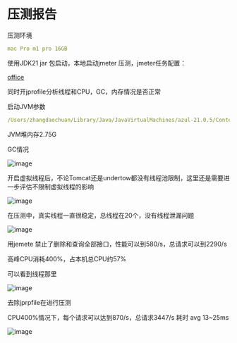 # 压测报告
压测环境

```yaml
mac Pro m1 pro 16GB
```
使用JDK21 jar 包启动，本地启动jmeter 压测，jmeter任务配置：

[office](Pq-n8qR7yBXv-sASz4pxXepAru3p4JxF0OZFsxO9Lkw.jmx)

同时开jprofile分析线程和CPU，GC，内存情况是否正常

启动JVM参数

```yaml
/Users/zhangdaochuan/Library/Java/JavaVirtualMachines/azul-21.0.5/Contents/Home/bin/java --add-opens java.base/java.lang=ALL-UNNAMED -Denv=dev -Dprocess_num= -Xmx2688M -Xms2688M -XX:MaxMetaspaceSize=256M -XX:MetaspaceSize=256M -XX:+DisableExplicitGC -XX:MaxGCPauseMillis=100 -XX:+UseG1GC -XX:+ParallelRefProcEnabled -server -Duser.timezone=GMT+08 -XX:+HeapDumpOnOutOfMemoryError -XX:HeapDumpPath=/Users/zhangdaochuan/Documents/git_project/hsbc/transaction/target/transaction/logs/dump.hprof -XX:ErrorFile=/Users/zhangdaochuan/Documents/git_project/hsbc/transaction/target/transaction/logs/hs_err_pid%p%t.log -jar /Users/zhangdaochuan/Documents/git_project/hsbc/transaction/target/transaction/transaction-1.0-SNAPSHOT.jar --spring.profiles.active=dev
```
JVM堆内存2.75G

GC情况

![image](images/f_KlTOWhwKbrYNaf28BBh1MblwrRK9-fTM4MprJt7sM.png)

开启虚拟线程后，不论Tomcat还是undertow都没有线程池限制，这里还是需要进一步评估不限制虚拟线程的影响

![image](images/rjlrOJi0mAlpuDnKX9stHXBJC9MS8RroTH5QiVkK-N0.png)

在压测中，真实线程一直很稳定，总线程在20个，没有线程泄漏问题

![image](images/Y9C7Uzf47hB6aALXHfeGwIQbhXedC29Z_m4DoFXYPVI.png)

用jemete 禁止了删除和查询全部接口，性能可以到580/s，总请求可以到2290/s 

高峰CPU消耗400%，占本机总CPU约57%

可以看到线程那里

![image](images/MTeCpaH-ta88csa6b-h2RDbI_kPrMC5Jle5Kxz7QlLQ.png)

去除jprpfile在进行压测

CPU400%情况下，每个请求可以达到870/s，总请求3447/s 耗时 avg 13\~25ms

![image](images/4BeEkIfXbnq_2Qmk6tUtD4ef0wOpTuVrlNIRSufRQhQ.png)



